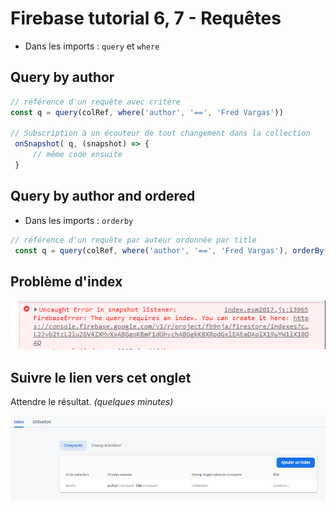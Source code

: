 # Firebase tutorial 6, 7 - Requêtes

- Dans les imports : `query` et `where`

## Query by author

```js
// référence d'un requête avec critère
const q = query(colRef, where('author', '==', 'Fred Vargas'))

// Subscription à un écouteur de tout changement dans la collection
 onSnapshot( q, (snapshot) => {
     // même code ensuite
 }
```

## Query by author and ordered 

- Dans les imports : `orderby`
```js
// référence d'un requête par auteur ordonnée par title
 const q = query(colRef, where('author', '==', 'Fred Vargas'), orderBy('title', 'asc'))
 ```
## Problème d'index
![image](./captures/erreur_index.PNG)

## Suivre le lien vers cet onglet
Attendre le résultat. _(quelques minutes)_    

![image](./captures/popup_index.png)
